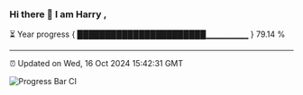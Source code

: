 ### Hi there 👋 I am Harry , 

⏳ Year progress { ███████████████████████▁▁▁▁▁▁▁ } 79.14 %

---

⏰ Updated on Wed, 16 Oct 2024 15:42:31 GMT

![Progress Bar CI](https://github.com/duykhang68/duykhang68/workflows/Progress%20Bar%20CI/badge.svg)
